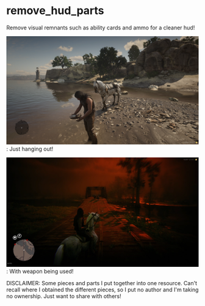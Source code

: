 # remove_hud_parts
Remove visual remnants such as ability cards and ammo for a cleaner hud!

![Sample pic1](https://github.com/Windswept-Horizons/remove_hud_parts/blob/main/pic_without%20weapon.png): Just hanging out!

![Sample pic2](https://github.com/Windswept-Horizons/remove_hud_parts/blob/main/pic_with%20weapon.png): With weapon being used!

DISCLAIMER: 
Some pieces and parts I put together into one resource. 
Can't recall where I obtained the different pieces, so I put no author and I'm taking no ownership.
Just want to share with others! 

